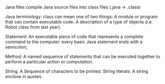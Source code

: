 Java files compile Java source files into class files (.java -> .class)

Java terminology: class can mean one of two things: 
A module or program that can contain executable code. 
A description of a type of objects (i.e. Robot class from last year). 

Statement: An executable piece of code that represents a complete command to the computer.
every basic Java statement ends with a semicolon;

Method: A named sequence of statements that can be executed together to perform a particular action or computation.

String: A Sequence of characters to be printed. 
String literals: A string enclose in quotes. 